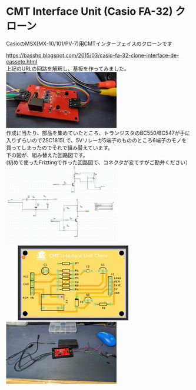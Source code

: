 # CMT Interface Unit (Casio FA-32) クローン
CasioのMSX(MX-10/101/PV-7)用CMTインターフェイスのクローンです  

https://basshp.blogspot.com/2015/03/casio-fa-32-clone-interface-de-cassete.html  
上記のURLの回路を解釈し、基板を作ってみました。  
<img src="https://github.com/IKATEN-X/CMT-I-F-Clone/blob/main/image1.jpg" width="300">  
作成に当たり、部品を集めていたところ、トランジスタのBC550/BC547が手に入りずらいので2SC1815Lで、5Vリレーが5端子のもののところ6端子のモノを買ってしまったのでそれで組み替えています。  
下の図が、組み替えた回路図です。  
(初めて使ったFriztingで作った回路図で、コネクタが変ですがご勘弁ください）  
<img src="https://github.com/IKATEN-X/CMT-I-F-Clone/blob/main/image2.jpg" width="300">  
　　
<img src="https://github.com/IKATEN-X/CMT-I-F-Clone/blob/main/image3.jpg?raw=true" width="300">  
<img src="https://github.com/IKATEN-X/CMT-I-F-Clone/blob/main/image4.jpg?raw=true" width="300">  

